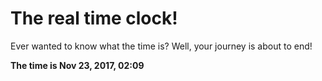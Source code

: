 # The real time clock!

Ever wanted to know what the time is? Well, your journey is about to end!

**The time is Nov 23, 2017, 02:09**